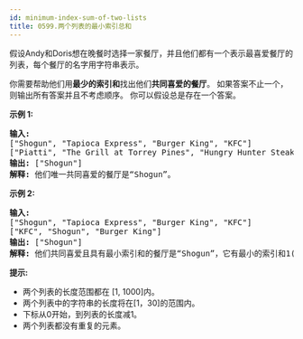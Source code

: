 ```yaml
---
id: minimum-index-sum-of-two-lists
title: 0599.两个列表的最小索引总和
---
```

假设Andy和Doris想在晚餐时选择一家餐厅，并且他们都有一个表示最喜爱餐厅的列表，每个餐厅的名字用字符串表示。

你需要帮助他们用**最少的索引和**找出他们**共同喜爱的餐厅**。 如果答案不止一个，则输出所有答案并且不考虑顺序。 你可以假设总是存在一个答案。

**示例 1:**


<pre><strong>输入:</strong><br/>[&#34;Shogun&#34;, &#34;Tapioca Express&#34;, &#34;Burger King&#34;, &#34;KFC&#34;]<br/>[&#34;Piatti&#34;, &#34;The Grill at Torrey Pines&#34;, &#34;Hungry Hunter Steakhouse&#34;, &#34;Shogun&#34;]<br/><strong>输出:</strong> [&#34;Shogun&#34;]<br/><strong>解释:</strong> 他们唯一共同喜爱的餐厅是“Shogun”。<br/></pre>

**示例 2:**


<pre><strong>输入:</strong><br/>[&#34;Shogun&#34;, &#34;Tapioca Express&#34;, &#34;Burger King&#34;, &#34;KFC&#34;]<br/>[&#34;KFC&#34;, &#34;Shogun&#34;, &#34;Burger King&#34;]<br/><strong>输出:</strong> [&#34;Shogun&#34;]<br/><strong>解释:</strong> 他们共同喜爱且具有最小索引和的餐厅是“Shogun”，它有最小的索引和1(0+1)。<br/></pre>

**提示:**

- 两个列表的长度范围都在 [1, 1000]内。
- 两个列表中的字符串的长度将在[1，30]的范围内。
- 下标从0开始，到列表的长度减1。
- 两个列表都没有重复的元素。